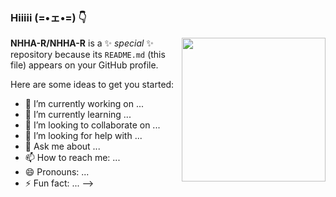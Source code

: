 ### Hiiiii (=•ェ•=) 👇
<img align='right' src="https://media4.giphy.com/media/v1.Y2lkPTc5MGI3NjExbWEwczlwbG1jb3E2ZGg4N2h0eXk5eG52dDRpemU3dHUwZGt1OHd4cSZlcD12MV9pbnRlcm5hbF9naWZfYnlfaWQmY3Q9Zw/LkliTKy1IM0Oyrsa0t/giphy.gif" width="230">



**NHHA-R/NHHA-R** is a ✨ _special_ ✨ repository because its `README.md` (this file) appears on your GitHub profile.

Here are some ideas to get you started:

- 🔭 I’m currently working on ...
- 🌱 I’m currently learning ...
- 👯 I’m looking to collaborate on ...
- 🤔 I’m looking for help with ...
- 💬 Ask me about ...
- 📫 How to reach me: ...
- 😄 Pronouns: ...
- ⚡ Fun fact: ...
-->
